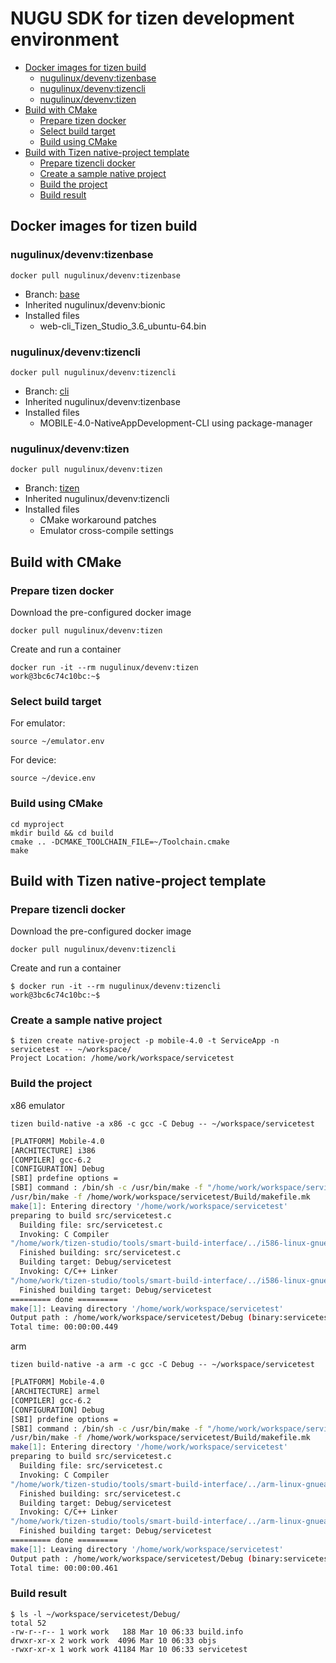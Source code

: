 # NUGU SDK for tizen development environment

- [Docker images for tizen build](#docker-images-for-tizen-build)
  - [nugulinux/devenv:tizenbase](#nugulinuxdevenvtizenbase)
  - [nugulinux/devenv:tizencli](#nugulinuxdevenvtizencli)
  - [nugulinux/devenv:tizen](#nugulinuxdevenvtizen)
- [Build with CMake](#build-with-cmake)
  - [Prepare tizen docker](#prepare-tizen-docker)
  - [Select build target](#select-build-target)
  - [Build using CMake](#build-using-cmake)
- [Build with Tizen native-project template](#build-with-tizen-native-project-template)
  - [Prepare tizencli docker](#prepare-tizencli-docker)
  - [Create a sample native project](#create-a-sample-native-project)
  - [Build the project](#build-the-project)
  - [Build result](#build-result)

## Docker images for tizen build

### nugulinux/devenv:tizenbase

    docker pull nugulinux/devenv:tizenbase

- Branch: [base](https://github.com/nugulinux/docker-devenv-tizen/tree/base)
- Inherited nugulinux/devenv:bionic
- Installed files
  - web-cli_Tizen_Studio_3.6_ubuntu-64.bin

### nugulinux/devenv:tizencli

    docker pull nugulinux/devenv:tizencli

- Branch: [cli](https://github.com/nugulinux/docker-devenv-tizen/tree/cli)
- Inherited nugulinux/devenv:tizenbase
- Installed files
  - MOBILE-4.0-NativeAppDevelopment-CLI using package-manager

### nugulinux/devenv:tizen

    docker pull nugulinux/devenv:tizen

- Branch: [tizen](https://github.com/nugulinux/docker-devenv-tizen/tree/tizen)
- Inherited nugulinux/devenv:tizencli
- Installed files
  - CMake workaround patches
  - Emulator cross-compile settings

## Build with CMake

### Prepare tizen docker

Download the pre-configured docker image

    docker pull nugulinux/devenv:tizen

Create and run a container

    docker run -it --rm nugulinux/devenv:tizen
    work@3bc6c74c10bc:~$

### Select build target

For emulator:

    source ~/emulator.env

For device:

    source ~/device.env

### Build using CMake

    cd myproject
    mkdir build && cd build
    cmake .. -DCMAKE_TOOLCHAIN_FILE=~/Toolchain.cmake
    make

## Build with Tizen native-project template

### Prepare tizencli docker

Download the pre-configured docker image

    docker pull nugulinux/devenv:tizencli

Create and run a container

    $ docker run -it --rm nugulinux/devenv:tizencli
    work@3bc6c74c10bc:~$

### Create a sample native project

    $ tizen create native-project -p mobile-4.0 -t ServiceApp -n servicetest -- ~/workspace/
    Project Location: /home/work/workspace/servicetest

### Build the project

x86 emulator

    tizen build-native -a x86 -c gcc -C Debug -- ~/workspace/servicetest

```sh
[PLATFORM] Mobile-4.0
[ARCHITECTURE] i386
[COMPILER] gcc-6.2
[CONFIGURATION] Debug
[SBI] prdefine options =
[SBI] command : /bin/sh -c /usr/bin/make -f "/home/work/workspace/servicetest/Build/makefile" -r
/usr/bin/make -f /home/work/workspace/servicetest/Build/makefile.mk
make[1]: Entering directory '/home/work/workspace/servicetest'
preparing to build src/servicetest.c
  Building file: src/servicetest.c
  Invoking: C Compiler
"/home/work/tizen-studio/tools/smart-build-interface/../i586-linux-gnueabi-gcc-6.2/bin/i586-linux-gnueabi-gcc" -c "src/servicetest.c" -o "Debug/objs/servicetest-3194677813.o" -DTIZEN_DEPRECATION -DDEPRECATION_WARNING    -Iinc  -I"pch" -g3 -D_DEBUG -O0 -Wall -c -fmessage-length=0   -fPIE --sysroot="/home/work/tizen-studio/tools/smart-build-interface/../../platforms/tizen-4.0/mobile/rootstraps/mobile-4.0-emulator.core" -Werror-implicit-function-declaration   -Wp,@./Debug/objs/platform_incs_file.inc
  Finished building: src/servicetest.c
  Building target: Debug/servicetest
  Invoking: C/C++ Linker
"/home/work/tizen-studio/tools/smart-build-interface/../i586-linux-gnueabi-gcc-6.2/bin/i586-linux-gnueabi-g++" -o ./Debug/servicetest @./Debug/objs/target_objs.file    -L"/home/work/workspace/servicetest/lib" -Wl,--no-undefined  -Xlinker --as-needed  -Xlinker --as-needed -pie -lpthread --sysroot="/home/work/tizen-studio/tools/smart-build-interface/../../platforms/tizen-4.0/mobile/rootstraps/mobile-4.0-emulator.core" -Xlinker --version-script="./.exportMap" -L/home/work/tizen-studio/platforms/tizen-4.0/mobile/rootstraps/mobile-4.0-emulator.core/usr/lib @./Debug/objs/platform_libs.file -Xlinker -rpath='$ORIGIN/../lib' -Werror-implicit-function-declaration
  Finished building target: Debug/servicetest
========= done =========
make[1]: Leaving directory '/home/work/workspace/servicetest'
Output path : /home/work/workspace/servicetest/Debug (binary:servicetest)
Total time: 00:00:00.449
```

arm

    tizen build-native -a arm -c gcc -C Debug -- ~/workspace/servicetest

```sh
[PLATFORM] Mobile-4.0
[ARCHITECTURE] armel
[COMPILER] gcc-6.2
[CONFIGURATION] Debug
[SBI] prdefine options =
[SBI] command : /bin/sh -c /usr/bin/make -f "/home/work/workspace/servicetest/Build/makefile" -r
/usr/bin/make -f /home/work/workspace/servicetest/Build/makefile.mk
make[1]: Entering directory '/home/work/workspace/servicetest'
preparing to build src/servicetest.c
  Building file: src/servicetest.c
  Invoking: C Compiler
"/home/work/tizen-studio/tools/smart-build-interface/../arm-linux-gnueabi-gcc-6.2/bin/arm-linux-gnueabi-gcc" -c "src/servicetest.c" -o "Debug/objs/servicetest-3194677813.o" -DTIZEN_DEPRECATION -DDEPRECATION_WARNING    -Iinc  -I"pch" -g3 -D_DEBUG -O0 -Wall -c -fmessage-length=0   -fPIE --sysroot="/home/work/tizen-studio/tools/smart-build-interface/../../platforms/tizen-4.0/mobile/rootstraps/mobile-4.0-device.core" -Werror-implicit-function-declaration   -Wp,@./Debug/objs/platform_incs_file.inc
  Finished building: src/servicetest.c
  Building target: Debug/servicetest
  Invoking: C/C++ Linker
"/home/work/tizen-studio/tools/smart-build-interface/../arm-linux-gnueabi-gcc-6.2/bin/arm-linux-gnueabi-g++" -o ./Debug/servicetest @./Debug/objs/target_objs.file    -L"/home/work/workspace/servicetest/lib" -Wl,--no-undefined  -Xlinker --as-needed  -Xlinker --as-needed -pie -lpthread --sysroot="/home/work/tizen-studio/tools/smart-build-interface/../../platforms/tizen-4.0/mobile/rootstraps/mobile-4.0-device.core" -Xlinker --version-script="./.exportMap" -L/home/work/tizen-studio/platforms/tizen-4.0/mobile/rootstraps/mobile-4.0-device.core/usr/lib @./Debug/objs/platform_libs.file -Xlinker -rpath='$ORIGIN/../lib' -Werror-implicit-function-declaration
  Finished building target: Debug/servicetest
========= done =========
make[1]: Leaving directory '/home/work/workspace/servicetest'
Output path : /home/work/workspace/servicetest/Debug (binary:servicetest)
Total time: 00:00:00.461
```

### Build result

    $ ls -l ~/workspace/servicetest/Debug/
    total 52
    -rw-r--r-- 1 work work   188 Mar 10 06:33 build.info
    drwxr-xr-x 2 work work  4096 Mar 10 06:33 objs
    -rwxr-xr-x 1 work work 41184 Mar 10 06:33 servicetest
